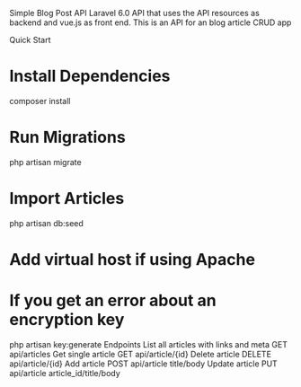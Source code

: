 Simple Blog Post API
Laravel 6.0 API that uses the API resources as backend and vue.js as front end. 
This is an API for an blog article CRUD app

Quick Start
# Install Dependencies
composer install

# Run Migrations
php artisan migrate

# Import Articles
php artisan db:seed

# Add virtual host if using Apache

# If you get an error about an encryption key
php artisan key:generate
Endpoints
List all articles with links and meta
GET api/articles
Get single article
GET api/article/{id}
Delete article
DELETE api/article/{id}
Add article
POST api/article
title/body
Update article
PUT api/article
article_id/title/body
